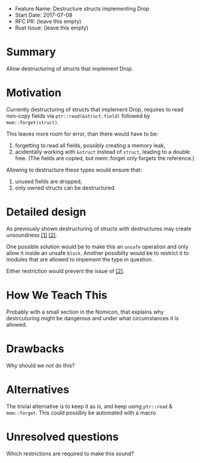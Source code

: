 - Feature Name: Destructure structs implementing Drop
- Start Date: 2017-07-08
- RFC PR: (leave this empty)
- Rust Issue: (leave this empty)

# Summary
[summary]: #summary

Allow destructuring of structs that implement Drop.

# Motivation
[motivation]: #motivation

Currently destructuring of structs that implement Drop, requires to read non-copy fields via 
`ptr::read(&struct.field)` followed by `mem::forget(struct)`.

This leaves more room for error, than there would have to be: 
1.  forgetting to read all fields, possibly creating a memory leak,
2.  acidentally working with `&struct` instead of `struct`, leading to a double free.
     (The fields are copied, but mem::forget only forgets the reference.)

Allowing to destructure these types would ensure that:
1.  unused fields are dropped,
2.  only owned structs can be destructured.

# Detailed design
[design]: #detailed-design

As 
previously shown destructuring of structs with destructures may create unsoundness
[[1]](https://github.com/rust-lang/rust/issues/3147)
[[2]](https://github.com/rust-lang/rust/issues/26940).

One possible solution would be to make this an `unsafe` operation and only allow it inside an unsafe `block`.
Another possiblity would be to restrict it to modules that are allowed to impement the type in question.

Either restriction would prevent the issue of [[2]](https://github.com/rust-lang/rust/issues/26940).

# How We Teach This
[how-we-teach-this]: #how-we-teach-this

Probably with a small section in the Nomicon, that explains why destrcuturing might be dangerous and under what circumstances it is allowed.

# Drawbacks
[drawbacks]: #drawbacks

Why should we *not* do this?

# Alternatives
[alternatives]: #alternatives

The trivial alternative is to keep it as is, and keep using `ptr::read` & `mem::forget`.
This could possibly be automated with a macro.

# Unresolved questions
[unresolved]: #unresolved-questions

Which restrictions are required to make this sound?
